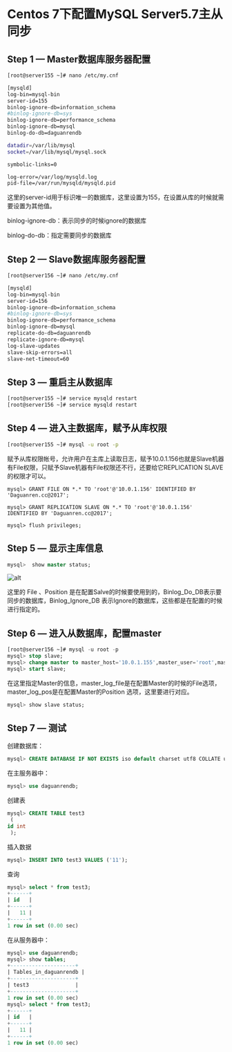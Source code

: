 # Centos 7下配置MySQL Server5.7主从同步

## Step 1 — Master数据库服务器配置

```sh
[root@server155 ~]# nano /etc/my.cnf

[mysqld]
log-bin=mysql-bin
server-id=155
binlog-ignore-db=information_schema
#binlog-ignore-db=sys
binlog-ignore-db=performance_schema
binlog-ignore-db=mysql
binlog-do-db=daguanrendb

datadir=/var/lib/mysql
socket=/var/lib/mysql/mysql.sock

symbolic-links=0

log-error=/var/log/mysqld.log
pid-file=/var/run/mysqld/mysqld.pid
```

这里的server-id用于标识唯一的数据库，这里设置为155，在设置从库的时候就需要设置为其他值。

binlog-ignore-db：表示同步的时候ignore的数据库

binlog-do-db：指定需要同步的数据库

## Step 2 — Slave数据库服务器配置

```sh
[root@server156 ~]# nano /etc/my.cnf

[mysqld]
log-bin=mysql-bin
server-id=156
binlog-ignore-db=information_schema
#binlog-ignore-db=sys
binlog-ignore-db=performance_schema
binlog-ignore-db=mysql
replicate-do-db=daguanrendb
replicate-ignore-db=mysql
log-slave-updates
slave-skip-errors=all
slave-net-timeout=60
```

## Step 3 — 重启主从数据库

```sh
[root@server155 ~]# service mysqld restart
[root@server156 ~]# service mysqld restart
```

## Step 4 — 进入主数据库，赋予从库权限

```sh
[root@server155 ~]# mysql -u root -p
```

赋予从库权限帐号，允许用户在主库上读取日志，赋予10.0.1.156也就是Slave机器有File权限，只赋予Slave机器有File权限还不行，还要给它REPLICATION SLAVE的权限才可以。

```mysql
mysql> GRANT FILE ON *.* TO 'root'@'10.0.1.156' IDENTIFIED BY 'Daguanren.cc@2017';

mysql> GRANT REPLICATION SLAVE ON *.* TO 'root'@'10.0.1.156' IDENTIFIED BY 'Daguanren.cc@2017';

mysql> flush privileges;
```

## Step 5 — 显示主库信息

```sql
mysql>  show master status;
```

![alt](/Users/liyong/Desktop/docs/Images/tTjaGT0Sj_DAk7ArRAgezQBE.png)

这里的 File 、Position 是在配置Salve的时候要使用到的，Binlog_Do_DB表示要同步的数据库，Binlog_Ignore_DB 表示Ignore的数据库，这些都是在配置的时候进行指定的。

## Step 6 — 进入从数据库，配置master

```sql
[root@server156 ~]# mysql -u root -p
mysql> stop slave;
mysql> change master to master_host='10.0.1.155',master_user='root',master_password='Daguanren.cc@2017',master_log_file='mysql-bin.000003', master_log_pos=725;
mysql> start slave;
```

在这里指定Master的信息，master_log_file是在配置Master的时候的File选项， master_log_pos是在配置Master的Position 选项，这里要进行对应。

```sql
mysql> show slave status;
```

## Step 7 — 测试

创建数据库：

```sql
mysql> CREATE DATABASE IF NOT EXISTS iso default charset utf8 COLLATE utf8_general_ci;
```

在主服务器中：

```sql
mysql> use daguanrendb;
```

创建表

```sql
mysql> CREATE TABLE test3
 (
id int
 );
```

插入数据
```sql
mysql> INSERT INTO test3 VALUES ('11');
```

查询
```sql
mysql> select * from test3;
+------+
| id   |
+------+
|   11 |
+------+
1 row in set (0.00 sec)
```

在从服务器中：
```sql
mysql> use daguanrendb;
mysql> show tables;
+---------------------+
| Tables_in_daguanrendb |
+---------------------+
| test3               |
+---------------------+
1 row in set (0.00 sec)
mysql> select * from test3;
+------+
| id   |
+------+
|   11 |
+------+
1 row in set (0.00 sec)
```